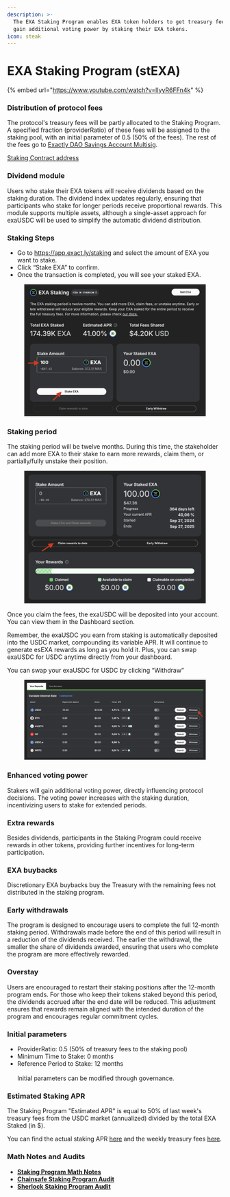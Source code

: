 ```yaml
---
description: >-
  The EXA Staking Program enables EXA token holders to get treasury fees and
  gain additional voting power by staking their EXA tokens.
icon: steak
---
```


# EXA Staking Program (stEXA)

{% embed url="https://www.youtube.com/watch?v=lIyyR6FFn4k" %}

### Distribution of protocol fees

The protocol's treasury fees will be partly allocated to the Staking Program. A specified fraction (providerRatio) of these fees will be assigned to the staking pool, with an initial parameter of 0.5 (50% of the fees). The rest of the fees go to [Exactly DAO Savings Account Multisig](https://optimistic.etherscan.io/address/0x8a1c05c4462b3554814a637e940b3342ffbe02f2).

[Staking Contract address](https://optimistic.etherscan.io/address/0xCEed2bFE740F02dB6094eBE89FF93b1031be752b)

### Dividend module

Users who stake their EXA tokens will receive dividends based on the staking duration. The dividend index updates regularly, ensuring that participants who stake for longer periods receive proportional rewards. This module supports multiple assets, although a single-asset approach for exaUSDC will be used to simplify the automatic dividend distribution.

### Staking Steps

* Go to  https://app.exact.ly/staking and select the amount of EXA you want to stake.&#x20;
* Click “Stake EXA” to confirm.
* Once the transaction is completed, you will see your staked EXA.

<figure><img src="../../.gitbook/assets/Captura de pantalla 2024-09-27 a las 14.51.44.png" alt=""><figcaption></figcaption></figure>

### Staking period

The staking period will be twelve months. During this time, the stakeholder can add more EXA to their stake to earn more rewards, claim them, or partially/fully unstake their position.

<figure><img src="../../.gitbook/assets/Captura de pantalla 2024-09-27 a las 14.55.30.png" alt=""><figcaption></figcaption></figure>

Once you claim the fees, the exaUSDC will be deposited into your account. You can view them in the Dashboard section.

Remember, the exaUSDC you earn from staking is automatically deposited into the USDC market, compounding its variable APR. It will continue to generate esEXA rewards as long as you hold it. Plus, you can swap exaUSDC for USDC anytime directly from your dashboard.

You can swap your exaUSDC for USDC by clicking “Withdraw”

<figure><img src="../../.gitbook/assets/Captura de pantalla 2024-09-27 a las 15.07.44.png" alt=""><figcaption></figcaption></figure>

### Enhanced voting power

Stakers will gain additional voting power, directly influencing protocol decisions. The voting power increases with the staking duration, incentivizing users to stake for extended periods.

### Extra rewards

Besides dividends, participants in the Staking Program could receive rewards in other tokens, providing further incentives for long-term participation.

### EXA buybacks

Discretionary EXA buybacks buy the Treasury with the remaining fees not distributed in the staking program.

### Early withdrawals

The program is designed to encourage users to complete the full 12-month staking period. Withdrawals made before the end of this period will result in a reduction of the dividends received. The earlier the withdrawal, the smaller the share of dividends awarded, ensuring that users who complete the program are more effectively rewarded.

### Overstay

Users are encouraged to restart their staking positions after the 12-month program ends. For those who keep their tokens staked beyond this period, the dividends accrued after the end date will be reduced. This adjustment ensures that rewards remain aligned with the intended duration of the program and encourages regular commitment cycles.

### Initial parameters

* ProviderRatio: 0.5 (50% of treasury fees to the staking pool)&#x20;
* Minimum Time to Stake: 0 months&#x20;
* Reference Period to Stake: 12 months \
  \
  Initial parameters can be modified through governance.

### **Estimated Staking APR**

The Staking Program "Estimated APR" is equal to 50% of last week's treasury fees from the USDC market (annualized) divided by the total EXA Staked (in $). &#x20;

You can find the actual staking APR [here](https://app.exact.ly/staking) and the weekly treasury fees [here](https://dune.com/exactly/exactly#treasury-fees).

### Math Notes and Audits

* [**Staking Program Math Notes**](https://github.com/exactly/papers/blob/main/Staking%20Model%20Math%20Notes.pdf)
* [**Chainsafe Staking Program Audit**](https://github.com/exactly/audits/blob/main/Chainsafe%20Staking%20Contract%20\(Aug-24\).pdf)
* [**Sherlock Staking Program Audit**](https://github.com/exactly/audits/blob/main/Sherlock%20Staking%20Contract%20\(Aug-24\).pdf)



